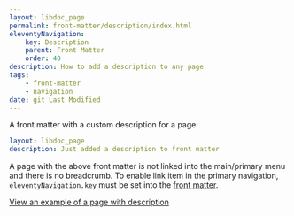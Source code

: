 ```yaml
---
layout: libdoc_page
permalink: front-matter/description/index.html
eleventyNavigation:
    key: Description
    parent: Front Matter
    order: 40
description: How to add a description to any page
tags:
    - front-matter
    - navigation
date: git Last Modified
---
```

A front matter with a custom description for a page:

```yaml
layout: libdoc_page
description: Just added a description to front matter
```

A page with the above front matter is not linked into the main/primary menu and there is no breadcrumb. To enable link item in the primary navigation, `eleventyNavigation.key` must be set into the [front matter](/content/front-matter/index.md).

[View an example of a page with description](/content/front-matter/examples/description/ "You cannot find this page into main menu")

